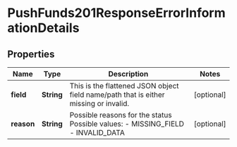 
# PushFunds201ResponseErrorInformationDetails

## Properties
Name | Type | Description | Notes
------------ | ------------- | ------------- | -------------
**field** | **String** | This is the flattened JSON object field name/path that is either missing or invalid.  |  [optional]
**reason** | **String** | Possible reasons for the status  Possible values:  - MISSING_FIELD - INVALID_DATA  |  [optional]



